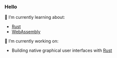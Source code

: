 ### Hello

<!--
**seanpmyers/seanpmyers** is a ✨ _special_ ✨ repository because its `README.md` (this file) appears on your GitHub profile.

Here are some ideas to get you started:

- 🔭 I’m currently working on ...
- 🌱 I’m currently learning ...
- 👯 I’m looking to collaborate on ...
- 🤔 I’m looking for help with ...
- 💬 Ask me about ...
- 📫 How to reach me: ...
- 😄 Pronouns: ...
- ⚡ Fun fact: ...
-->
🌱 I’m currently learning about:

- [Rust](https://www.rust-lang.org/)
- [WebAssembly](https://webassembly.org/)

🔭 I’m currently working on:

- Building native graphical user interfaces with [Rust](https://www.rust-lang.org/)
